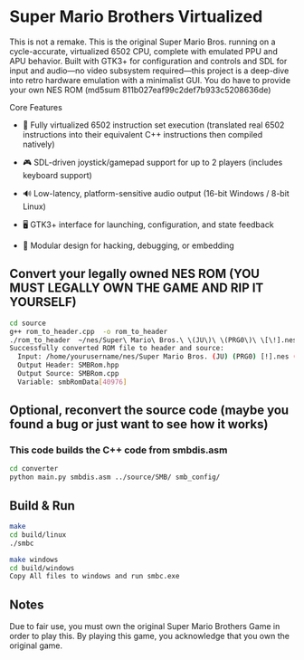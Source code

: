 # Super Mario Brothers Virtualized

This is not a remake. This is the original Super Mario Bros. running on a cycle-accurate, virtualized 6502 CPU, complete with emulated PPU and APU behavior. Built with GTK3+ for configuration and controls and SDL for input and audio—no video subsystem required—this project is a deep-dive into retro hardware emulation with a minimalist GUI.  You do have to provide your own NES ROM (md5sum 811b027eaf99c2def7b933c5208636de) 

Core Features

* 🧠 Fully virtualized 6502 instruction set execution (translated real 6502 instructions into their equivalent C++ instructions then compiled natively)

* 🎮 SDL-driven joystick/gamepad support for up to 2 players (includes keyboard support)

* 🔊 Low-latency, platform-sensitive audio output (16-bit Windows / 8-bit Linux)

* 🖥️ GTK3+ interface for launching, configuration, and state feedback

* 🧩 Modular design for hacking, debugging, or embedding

## Convert your legally owned NES ROM (YOU MUST LEGALLY OWN THE GAME AND RIP IT YOURSELF)

``` bash
cd source
g++ rom_to_header.cpp  -o rom_to_header
./rom_to_header  ~/nes/Super\ Mario\ Bros.\ \(JU\)\ \(PRG0\)\ \[\!].nes SMBRom smbRomData
Successfully converted ROM file to header and source:
  Input: /home/yourusername/nes/Super Mario Bros. (JU) (PRG0) [!].nes (40976 bytes)
  Output Header: SMBRom.hpp
  Output Source: SMBRom.cpp
  Variable: smbRomData[40976]
```

## Optional, reconvert the source code (maybe you found a bug or just want to see how it works)

### This code builds the C++ code from smbdis.asm

``` bash
cd converter
python main.py smbdis.asm ../source/SMB/ smb_config/
```

## Build & Run
``` bash
make
cd build/linux
./smbc

make windows
cd build/windows
Copy All files to windows and run smbc.exe
```

## Notes

Due to fair use, you must own the original Super Mario Brothers Game in order to play this.  By playing this game, you acknowledge that you own the original game.
